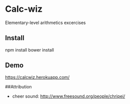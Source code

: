 # Calc-wiz
Elementary-level arithmetics excercises

## Install
npm install
bower install

## Demo
https://calcwiz.herokuapp.com/

##Attribution
 - cheer sound: http://www.freesound.org/people/chripei/

